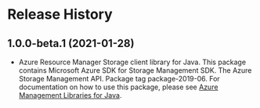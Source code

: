 # Release History

## 1.0.0-beta.1 (2021-01-28)

- Azure Resource Manager Storage client library for Java. This package contains Microsoft Azure SDK for Storage Management SDK. The Azure Storage Management API. Package tag package-2019-06. For documentation on how to use this package, please see [Azure Management Libraries for Java](https://aka.ms/azsdk/java/mgmt).
